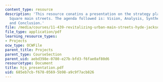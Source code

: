 ```yaml
---
content_type: resource
description: 'This resource conatins a presentation on the strategy plan for Hyde/Jackson
  Square main streets. The agenda followed is: Vision, Analysis, Synthesis, Recommendations,
  and Conclusion.'
file: /media/courses/11-439-revitalizing-urban-main-streets-hyde-jackson-square-roslindale-square-boston-spring-2005/685eb7cbf67805695b98a9c9f7acb826_hjs_presentation.pdf
file_type: application/pdf
learning_resource_types:
- Projects
ocw_type: OCWFile
parent_title: Projects
parent_type: CourseSection
parent_uid: aebd398e-0780-e27b-bfd3-f6fae0af80d6
resourcetype: Document
title: hjs_presentation.pdf
uid: 685eb7cb-f678-0569-5b98-a9c9f7acb826
---
```

